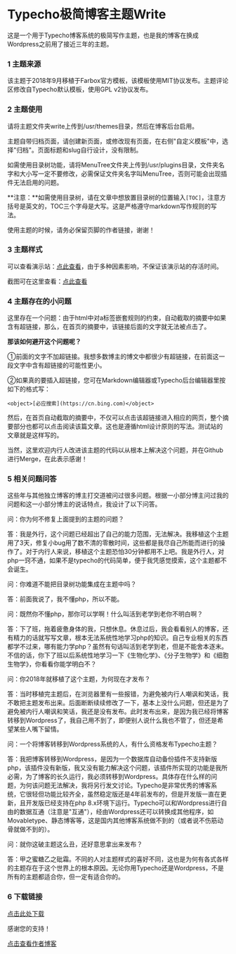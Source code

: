 # Typecho极简博客主题Write

这是一个用于Typecho博客系统的极简写作主题，也是我的博客在换成Wordpress之前用了接近三年的主题。

### 1 主题来源

该主题于2018年9月移植于Farbox官方模板，该模板使用MIT协议发布。主题评论区修改自Typecho默认模板，使用GPL v2协议发布。

### 2 主题使用

请将主题文件夹write上传到/usr/themes目录，然后在博客后台启用。

主题自带归档页面，请创建新页面，或修改现有页面，在右侧"自定义模板"中，选择"归档"。页面标题和slug自行设计，没有限制。

如需使用目录树功能，请将MenuTree文件夹上传到/usr/plugins目录，文件夹名字和大小写一定不要修改，必需保证文件夹名字叫MenuTree，否则可能会出现插件无法启用的问题。

**注意：**如需使用目录树，请在文章中想放置目录树的位置输入`[TOC]`，注意方括号是英文的，TOC三个字母是大写。这是严格遵守markdown写作规则的写法。

使用主题的时候，请务必保留页脚的作者链接，谢谢！

### 3 主题样式

可以查看演示站：[点此查看](https://write.lhcy.tk "点此查看")，由于多种因素影响，不保证该演示站的存活时间。

截图可在这里查看：[点此查看](https://lhcy.org/archives/164.html "点此查看")

### 4 主题存在的小问题

这里存在一个问题：由于html中对a标签嵌套规则的约束，自动截取的摘要中如果含有超链接，那么，在首页的摘要中，该链接后面的文字就无法被点击了。

**那该如何避开这个问题呢？**

①前面的文字不加超链接。我想多数博主的博文中都很少有超链接，在前面这一段文字中含有超链接的可能性更小。

②如果真的要插入超链接，您可在Markdown编辑器或Typecho后台编辑器里按如下的格式写：


```
<object>[必应搜索](https://cn.bing.com)</object>
```

然后，在首页自动截取的摘要中，不仅可以点击该超链接进入相应的网页，整个摘要部分也都可以点击阅读该篇文章。这也是遵循html设计原则的写法。测试站的文章就是这样写的。

当然，这里欢迎内行人改进该主题的代码以从根本上解决这个问题，并在Github进行Merge，在此表示感谢！

### 5 相关问题问答

这些年与其他独立博客的博主打交道被问过很多问题。根据一小部分博主问过我的问题和这一小部分博主的说话特点，我设计了以下问答。

问：你为何不修复上面提到的主题的问题？

答：我是外行，这个问题已经超出了自己的能力范围，无法解决。我移植这个主题用了3天，修复小bug用了数不清的零散时间，这些都是我尽自己所能而进行的操作了。对于内行人来说，移植这个主题恐怕30分钟都用不上吧。我是外行人，对php一窍不通，如果不是typecho的代码简单，便于我凭感觉摸索，这个主题都不会诞生。

问：你难道不能把目录树功能集成在主题中吗？

答：前面我说了，我不懂php，所以不能。

问：既然你不懂php，那你可以学啊！什么叫活到老学到老你不明白啊？

答：下了班，拖着疲惫身体的我，只想休息。休息过后，我会看看别人的博客，还有精力的话就写写文章，根本无法系统性地学习php的知识。自己专业相关的东西都学不过来，哪有能力学php？虽然有句话叫活到老学到老，但是不能舍本逐末。不信的话，你下了班以后系统性地学习一下《生物化学》、《分子生物学》和《细胞生物学》，你看看你能学明白不？

问：你2018年就移植了这个主题，为何现在才发布？

答：当时移植完主题后，在浏览器里有一些报错，为避免被内行人嘲讽和笑话，我不敢把主题发布出来。后面断断续续修改了一下，基本上没什么问题，但还是为了避免被内行人嘲讽和笑话，我还是没有发布。此时发布出来，是因为我已经将博客转移到Wordpress了，我自己用不到了，即便别人说什么我也不管了，但还是希望某些人嘴下留情。

问：一个将博客转移到Wordpress系统的人，有什么资格发布Typecho主题？

答：我把博客转移到Wordpress，是因为一个数据库自动备份插件不支持新版php，该插件没有新版，我又没有能力解决这个问题，该插件所实现的功能是我所必需，为了博客的长久运行，我必须转移到Wordpress。具体存在什么样的问题，为何该问题无法解决，我将另行发文讨论。Typecho是非常优秀的博客系统，它很轻但功能比较齐全，虽然稳定版还是4年前发布的，但是开发版一直在更新，且开发版已经支持在php 8.x环境下运行。Typecho可以和Wordpress进行自由的数据互通（注意是"互通"），经由Wordpress还可以转换成其他程序，如Movabletype、静态博客等，这是国内其他博客系统做不到的（或者说不伤筋动骨就做不到的）。

问：就你这破主题这么丑，还好意思拿出来发布？

答：甲之蜜糖乙之砒霜。不同的人对主题样式的喜好不同，这也是为何有各式各样的主题存在于这个世界上的根本原因。无论你用Typecho还是Wordpress，不是所有的主题都适合你，但一定有适合你的。

### 6 下载链接

[点击此处下载](https://github.com/linhaii/typecho-theme-write)

感谢您的支持！

[点击查看作者博客](https://lhcy.org)
